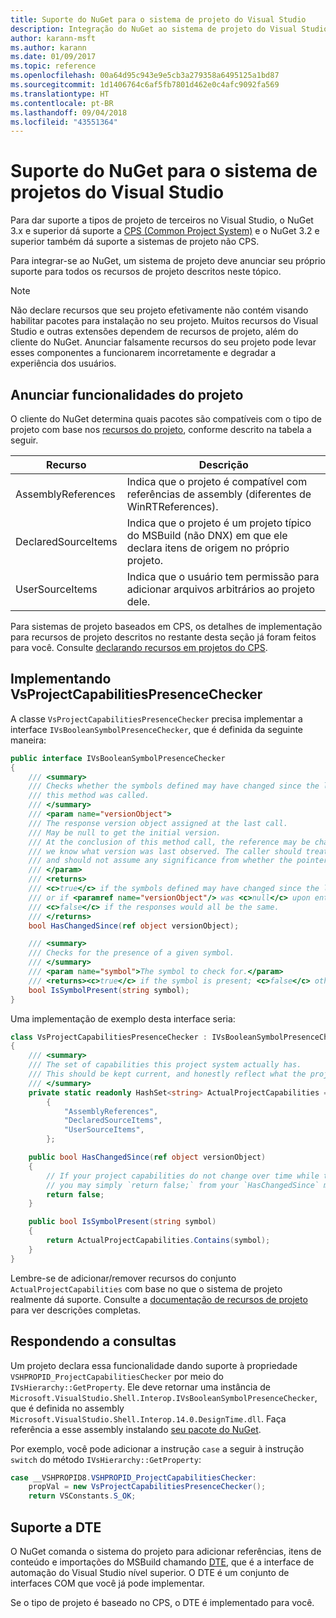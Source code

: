 ```yaml
---
title: Suporte do NuGet para o sistema de projeto do Visual Studio
description: Integração do NuGet ao sistema de projeto do Visual Studio para tipos de projetos de terceiros.
author: karann-msft
ms.author: karann
ms.date: 01/09/2017
ms.topic: reference
ms.openlocfilehash: 00a64d95c943e9e5cb3a279358a6495125a1bd87
ms.sourcegitcommit: 1d1406764c6af5fb7801d462e0c4afc9092fa569
ms.translationtype: HT
ms.contentlocale: pt-BR
ms.lasthandoff: 09/04/2018
ms.locfileid: "43551364"
---
```

# <a name="nuget-support-for-the-visual-studio-project-system"></a>Suporte do NuGet para o sistema de projetos do Visual Studio

Para dar suporte a tipos de projeto de terceiros no Visual Studio, o NuGet 3.x e superior dá suporte a [CPS (Common Project System)](https://github.com/Microsoft/VSProjectSystem/blob/master/doc/overview/intro.md) e o NuGet 3.2 e superior também dá suporte a sistemas de projeto não CPS.

Para integrar-se ao NuGet, um sistema de projeto deve anunciar seu próprio suporte para todos os recursos de projeto descritos neste tópico.

> [!Note]
> Não declare recursos que seu projeto efetivamente não contém visando habilitar pacotes para instalação no seu projeto. Muitos recursos do Visual Studio e outras extensões dependem de recursos de projeto, além do cliente do NuGet. Anunciar falsamente recursos do seu projeto pode levar esses componentes a funcionarem incorretamente e degradar a experiência dos usuários.

## <a name="advertise-project-capabilities"></a>Anunciar funcionalidades do projeto

O cliente do NuGet determina quais pacotes são compatíveis com o tipo de projeto com base nos [recursos do projeto](https://github.com/Microsoft/VSProjectSystem/blob/master/doc/overview/about_project_capabilities.md), conforme descrito na tabela a seguir.

| Recurso | Descrição |
| --- | --- |
| AssemblyReferences | Indica que o projeto é compatível com referências de assembly (diferentes de WinRTReferences). |
| DeclaredSourceItems | Indica que o projeto é um projeto típico do MSBuild (não DNX) em que ele declara itens de origem no próprio projeto. |
| UserSourceItems|Indica que o usuário tem permissão para adicionar arquivos arbitrários ao projeto dele. |

Para sistemas de projeto baseados em CPS, os detalhes de implementação para recursos de projeto descritos no restante desta seção já foram feitos para você. Consulte [declarando recursos em projetos do CPS](https://github.com/Microsoft/VSProjectSystem/blob/master/doc/overview/about_project_capabilities.md#how-to-declare-project-capabilities-in-your-project).

## <a name="implementing-vsprojectcapabilitiespresencechecker"></a>Implementando VsProjectCapabilitiesPresenceChecker

A classe `VsProjectCapabilitiesPresenceChecker` precisa implementar a interface `IVsBooleanSymbolPresenceChecker`, que é definida da seguinte maneira:

```cs
public interface IVsBooleanSymbolPresenceChecker
{
    /// <summary>
    /// Checks whether the symbols defined may have changed since the last time
    /// this method was called.
    /// </summary>
    /// <param name="versionObject">
    /// The response version object assigned at the last call.
    /// May be null to get the initial version.
    /// At the conclusion of this method call, the reference may be changed so that on a subsequent call
    /// we know what version was last observed. The caller should treat this value as an opaque object,
    /// and should not assume any significance from whether the pointer changed or not.
    /// </param>
    /// <returns>
    /// <c>true</c> if the symbols defined may have changed since the last call to this method
    /// or if <paramref name="versionObject"/> was <c>null</c> upon entering this method.
    /// <c>false</c> if the responses would all be the same.
    /// </returns>
    bool HasChangedSince(ref object versionObject);

    /// <summary>
    /// Checks for the presence of a given symbol.
    /// </summary>
    /// <param name="symbol">The symbol to check for.</param>
    /// <returns><c>true</c> if the symbol is present; <c>false</c> otherwise.</returns>
    bool IsSymbolPresent(string symbol);
}
```

Uma implementação de exemplo desta interface seria:

```cs
class VsProjectCapabilitiesPresenceChecker : IVsBooleanSymbolPresenceChecker
{
    /// <summary>
    /// The set of capabilities this project system actually has.
    /// This should be kept current, and honestly reflect what the project can do.
    /// </summary>
    private static readonly HashSet<string> ActualProjectCapabilities = new HashSet<string>(StringComparer.OrdinalIgnoreCase)
        {
            "AssemblyReferences",
            "DeclaredSourceItems",
            "UserSourceItems",
        };

    public bool HasChangedSince(ref object versionObject)
    {
        // If your project capabilities do not change over time while the project is open,
        // you may simply `return false;` from your `HasChangedSince` method.
        return false;
    }

    public bool IsSymbolPresent(string symbol)
    {
        return ActualProjectCapabilities.Contains(symbol);
    }
}
```

Lembre-se de adicionar/remover recursos do conjunto `ActualProjectCapabilities` com base no que o sistema de projeto realmente dá suporte. Consulte a [documentação de recursos de projeto](https://github.com/Microsoft/VSProjectSystem/blob/master/doc/overview/project_capabilities.md) para ver descrições completas.

## <a name="responding-to-queries"></a>Respondendo a consultas

Um projeto declara essa funcionalidade dando suporte à propriedade `VSHPROPID_ProjectCapabilitiesChecker` por meio do `IVsHierarchy::GetProperty`. Ele deve retornar uma instância de `Microsoft.VisualStudio.Shell.Interop.IVsBooleanSymbolPresenceChecker`, que é definida no assembly `Microsoft.VisualStudio.Shell.Interop.14.0.DesignTime.dll`. Faça referência a esse assembly instalando [seu pacote do NuGet](https://www.nuget.org/packages/Microsoft.VisualStudio.Shell.Interop.14.0.DesignTime).

Por exemplo, você pode adicionar a instrução `case` a seguir à instrução `switch` do método `IVsHierarchy::GetProperty`:

```cs
case __VSHPROPID8.VSHPROPID_ProjectCapabilitiesChecker:
    propVal = new VsProjectCapabilitiesPresenceChecker();
    return VSConstants.S_OK;
```

## <a name="dte-support"></a>Suporte a DTE

O NuGet comanda o sistema do projeto para adicionar referências, itens de conteúdo e importações do MSBuild chamando [DTE](/dotnet/api/envdte.dte?view=visualstudiosdk-2017), que é a interface de automação do Visual Studio nível superior. O DTE é um conjunto de interfaces COM que você já pode implementar.

Se o tipo de projeto é baseado no CPS, o DTE é implementado para você.
